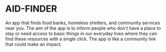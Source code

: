 # AID-FINDER
An app that finds food banks, homeless shelters, and community services near you. The aim of the app is to inform people who don't have a place to stay or need access to basic things in our everyday lives where they can find these resources with a single click. The app is like a community link that could make an impact. 
